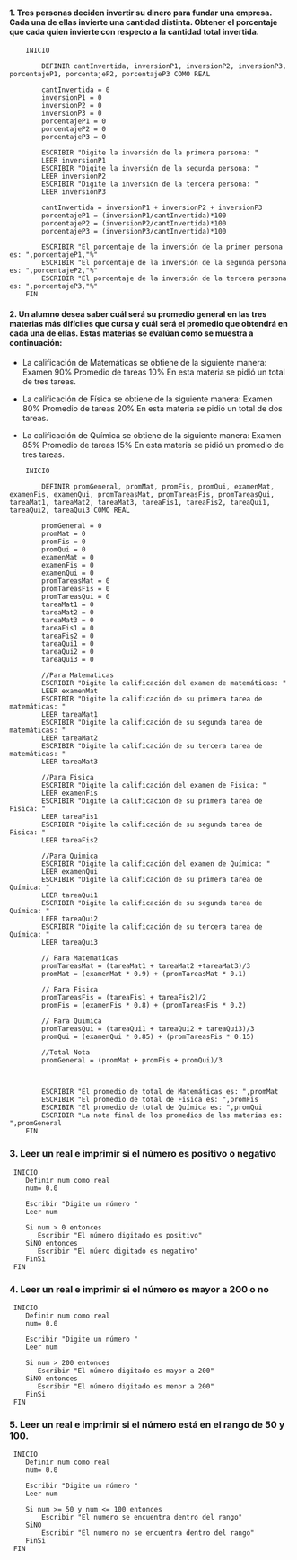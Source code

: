 #### 1. Tres personas deciden invertir su dinero para fundar una empresa. Cada una de ellas invierte una cantidad distinta. Obtener el porcentaje que cada quien invierte con respecto a la cantidad total invertida.

```
    INICIO

        DEFINIR cantInvertida, inversionP1, inversionP2, inversionP3, porcentajeP1, porcentajeP2, porcentajeP3 COMO REAL

        cantInvertida = 0
        inversionP1 = 0
        inversionP2 = 0
        inversionP3 = 0
        porcentajeP1 = 0
        porcentajeP2 = 0
        porcentajeP3 = 0

        ESCRIBIR "Digite la inversión de la primera persona: "
        LEER inversionP1
        ESCRIBIR "Digite la inversión de la segunda persona: "
        LEER inversionP2
        ESCRIBIR "Digite la inversión de la tercera persona: "
        LEER inversionP3

        cantInvertida = inversionP1 + inversionP2 + inversionP3
        porcentajeP1 = (inversionP1/cantInvertida)*100
        porcentajeP2 = (inversionP2/cantInvertida)*100
        porcentajeP3 = (inversionP3/cantInvertida)*100

        ESCRIBIR "El porcentaje de la inversión de la primer persona es: ",porcentajeP1,"%"
        ESCRIBIR "El porcentaje de la inversión de la segunda persona es: ",porcentajeP2,"%"
        ESCRIBIR "El porcentaje de la inversión de la tercera persona es: ",porcentajeP3,"%"  
    FIN
```

#### 2. Un alumno desea saber cuál será su promedio general en las tres materias más difíciles que cursa y cuál será el promedio que obtendrá en cada una de ellas. Estas materias se evalúan como se muestra a continuación:
-   La calificación de Matemáticas se obtiene de la siguiente manera: Examen 90% Promedio de tareas 10% En esta materia se pidió un total de tres tareas.

-   La calificación de Física se obtiene de la siguiente manera: Examen 80% Promedio de tareas 20% En esta materia se pidió un total de dos tareas.

-   La calificación de Química se obtiene de la siguiente manera: Examen 85% Promedio de tareas 15% En esta materia se pidió un promedio de tres tareas.

```
    INICIO

        DEFINIR promGeneral, promMat, promFis, promQui, examenMat, examenFis, examenQui, promTareasMat, promTareasFis, promTareasQui, tareaMat1, tareaMat2, tareaMat3, tareaFis1, tareaFis2, tareaQui1, tareaQui2, tareaQui3 COMO REAL
	
        promGeneral = 0
        promMat = 0
        promFis = 0
        promQui = 0
        examenMat = 0 
        examenFis = 0 
        examenQui = 0
        promTareasMat = 0 
        promTareasFis = 0 
        promTareasQui = 0
        tareaMat1 = 0 
        tareaMat2 = 0 
        tareaMat3 = 0 
        tareaFis1 = 0 
        tareaFis2 = 0 
        tareaQui1 = 0 
        tareaQui2 = 0 
        tareaQui3 = 0
        
        //Para Matematicas
        ESCRIBIR "Digite la calificación del examen de matemáticas: "
        LEER examenMat
        ESCRIBIR "Digite la calificación de su primera tarea de matemáticas: "
        LEER tareaMat1
        ESCRIBIR "Digite la calificación de su segunda tarea de matemáticas: "
        LEER tareaMat2
        ESCRIBIR "Digite la calificación de su tercera tarea de matemáticas: "
        LEER tareaMat3
        
        //Para Fisica
        ESCRIBIR "Digite la calificación del examen de Fisica: "
        LEER examenFis
        ESCRIBIR "Digite la calificación de su primera tarea de Fisica: "
        LEER tareaFis1
        ESCRIBIR "Digite la calificación de su segunda tarea de Fisica: "
        LEER tareaFis2
        
        //Para Quimica
        ESCRIBIR "Digite la calificación del examen de Química: "
        LEER examenQui
        ESCRIBIR "Digite la calificación de su primera tarea de Química: "
        LEER tareaQui1
        ESCRIBIR "Digite la calificación de su segunda tarea de Química: "
        LEER tareaQui2
        ESCRIBIR "Digite la calificación de su tercera tarea de Química: "
        LEER tareaQui3
        
        // Para Matematicas
        promTareasMat = (tareaMat1 + tareaMat2 +tareaMat3)/3
        promMat = (examenMat * 0.9) + (promTareasMat * 0.1)
        
        // Para Fisica
        promTareasFis = (tareaFis1 + tareaFis2)/2
        promFis = (examenFis * 0.8) + (promTareasFis * 0.2)
        
        // Para Quimica
        promTareasQui = (tareaQui1 + tareaQui2 + tareaQui3)/3
        promQui = (examenQui * 0.85) + (promTareasFis * 0.15)
        
        //Total Nota
        promGeneral = (promMat + promFis + promQui)/3
        
        
        
        ESCRIBIR "El promedio de total de Matemáticas es: ",promMat
        ESCRIBIR "El promedio de total de Fisica es: ",promFis
        ESCRIBIR "El promedio de total de Química es: ",promQui
        ESCRIBIR "La nota final de los promedios de las materias es: ",promGeneral
    FIN
```

### 3. Leer un real e imprimir si el número es positivo o negativo

```
 INICIO
    Definir num como real 
    num= 0.0

    Escribir "Digite un número "
    Leer num 

    Si num > 0 entonces
       Escribir "El número digitado es positivo"
    SiNO entonces
       Escribir "El núero digitado es negativo"
    FinSi   
 FIN 
```

### 4. Leer un real e imprimir si el número es mayor a 200 o no

```
 INICIO
    Definir num como real 
    num= 0.0

    Escribir "Digite un número "
    Leer num 

    Si num > 200 entonces
       Escribir "El número digitado es mayor a 200"
    SiNO entonces
       Escribir "El número digitado es menor a 200"
    FinSi   
 FIN 
```

### 5. Leer un real e imprimir si el número está en el rango de 50 y 100.

```
 INICIO
    Definir num como real 
    num= 0.0
	
    Escribir "Digite un número "
    Leer num 
	
    Si num >= 50 y num <= 100 entonces
		Escribir "El numero se encuentra dentro del rango"
    SiNO 
		Escribir "El numero no se encuentra dentro del rango"
    FinSi  
 FIN 
```
